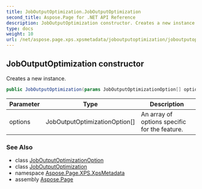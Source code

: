 ```yaml
---
title: JobOutputOptimization.JobOutputOptimization
second_title: Aspose.Page for .NET API Reference
description: JobOutputOptimization constructor. Creates a new instance
type: docs
weight: 10
url: /net/aspose.page.xps.xpsmetadata/joboutputoptimization/joboutputoptimization/
---
```

## JobOutputOptimization constructor

Creates a new instance.

```csharp
public JobOutputOptimization(params JobOutputOptimizationOption[] options)
```

| Parameter | Type | Description |
| --- | --- | --- |
| options | JobOutputOptimizationOption[] | An array of options specific for the feature. |

### See Also

* class [JobOutputOptimizationOption](../../joboutputoptimization.joboutputoptimizationoption/)
* class [JobOutputOptimization](../)
* namespace [Aspose.Page.XPS.XpsMetadata](../../joboutputoptimization/)
* assembly [Aspose.Page](../../../)


